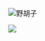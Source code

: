 ![野胡子](https://static.yehuzi.com/blog/yehuzi1.jpeg)

![](https://visitor-badge.glitch.me/badge?page_id=yehuzi.yehuzi)

<!--
- 🔭 I’m currently working on ...
- 🌱 I’m currently learning ...
- 👯 I’m looking to collaborate on ...
- 🤔 I’m looking for help with ...
- 💬 Ask me about ...
- 📫 How to reach me: ...
- 😄 Pronouns: ...
- ⚡ Fun fact: ...
-->
